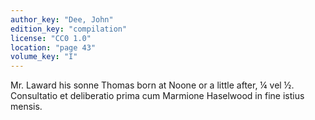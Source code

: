 ```yaml
---
author_key: "Dee, John"
edition_key: "compilation"
license: "CC0 1.0"
location: "page 43"
volume_key: "I"
---
```

Mr. Laward his sonne Thomas born at Noone or a little after, ¼ vel ½.
Consultatio et deliberatio prima cum Marmione Haselwood in fine istius mensis.
